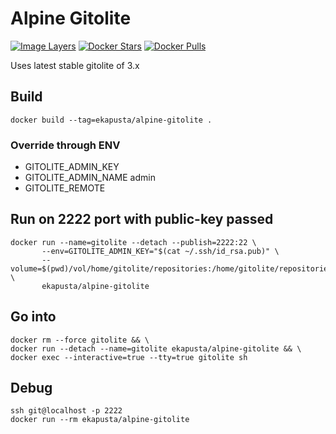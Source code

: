 # Alpine Gitolite

[![Image Layers](https://badge.imagelayers.io/ekapusta/alpine-gitolite:latest.svg)](https://imagelayers.io/?images=ekapusta/alpine-gitolite:latest) [![Docker Stars](https://img.shields.io/docker/stars/ekapusta/alpine-gitolite.svg?style=flat-square)](https://hub.docker.com/r/ekapusta/alpine-gitolite/) [![Docker Pulls](https://img.shields.io/docker/pulls/ekapusta/alpine-gitolite.svg?style=flat-square)](https://hub.docker.com/r/ekapusta/alpine-gitolite/)

Uses latest stable gitolite of 3.x

## Build

    docker build --tag=ekapusta/alpine-gitolite .

### Override through ENV

 * GITOLITE_ADMIN_KEY
 * GITOLITE_ADMIN_NAME admin
 * GITOLITE_REMOTE


## Run on 2222 port with public-key passed

    docker run --name=gitolite --detach --publish=2222:22 \
           --env=GITOLITE_ADMIN_KEY="$(cat ~/.ssh/id_rsa.pub)" \
           --volume=$(pwd)/vol/home/gitolite/repositories:/home/gitolite/repositories \
           ekapusta/alpine-gitolite

## Go into

    docker rm --force gitolite && \
    docker run --detach --name=gitolite ekapusta/alpine-gitolite && \
    docker exec --interactive=true --tty=true gitolite sh

## Debug

    ssh git@localhost -p 2222
    docker run --rm ekapusta/alpine-gitolite
